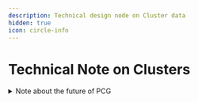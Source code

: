 ```yaml
---
description: Technical design node on Cluster data
hidden: true
icon: circle-info
---
```


# Technical Note on Clusters

<details>

<summary>Note about the future of PCG</summary>

PCG is always evolving, and some of the initial constraints I had to deal with when making PCGEx will slowly fade away. I'm hoping that starting in 5.6 I won't have rely on tags to maintain relationship between vtx & edges.

</details>

